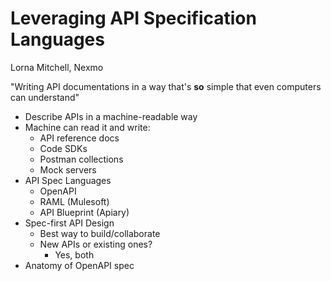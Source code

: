 # Leveraging API Specification Languages

Lorna Mitchell, Nexmo

"Writing API documentations in a way that's **so** simple that even computers can understand"
* Describe APIs in a machine-readable way
* Machine can read it and write:
    * API reference docs
    * Code SDKs
    * Postman collections
    * Mock servers
* API Spec Languages
    * OpenAPI
    * RAML (Mulesoft)
    * API Blueprint (Apiary)
* Spec-first API Design
    * Best way to build/collaborate
    * New APIs or existing ones?
        * Yes, both
* Anatomy of OpenAPI spec